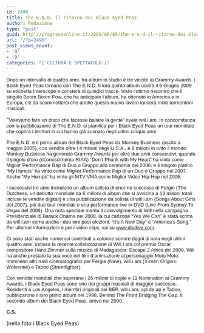 ```yaml
---
id: 2490
title: The E.N.D. il ritorno dei Black Eyed Peas
author: Redazione
type: "post"
guid: http://progressonline.it/2009/06/05/the-e-n-d-il-ritorno-dei-black-eyed-peas/
url: "/?p=2490"
post_views_count:
- '9'
- '9'
categories: "['CULTURA E SPETTACOLO']"
---
```


<font face="Tahoma, sans-serif"><font size="2">Dopo un intervallo di quattro anni, tra album in studio e tre vincite ai Grammy Awards, i Black Eyed Peas tornano con The E.N.D. Il loro quinto album uscirà il 5 Giugno 2009 su etichetta Interscope e consterà di quindici tracce. Visto l’ottimo riscontro che il singolo Boom Boom Pow, che ha anticipato l’album, ha ottenuto in America e in Europa, c’è da scommetterci che anche questo nuovo lavoro lancerà molti tormentoni musicali.</font></font>

“<font face="Tahoma, sans-serif"><font size="2">Volevamo fare un disco che facesse ballare la gente” rivela will.i.am. In concomitanza con la pubblicazione di The E.N.D. si pianifica per i Black Eyed Peas un tour mondiale che coprirà i territori in cui hanno già suonato negli ultimi cinque anni. </font></font>

<font face="Tahoma, sans-serif"><font size="2">The E.N.D. è il primo album dei Black Eyed Peas da Monkey Business (uscito a maggio 2005), con vendite oltre i 4 milioni negli U.S.A., e 9 milioni in tutto il mondo. Monkey Business ha generato Grammy Awards per oltre due anni consecutivi, quando il singolo d’oro (riconoscimento RIAA) “Don’t Phunk with My Heart” ha vinto come Miglior Performance Rap di Duo o Gruppo alla cerimonia del 2006; e il singolo platino “My Humps” ha vinto come Miglior Performance Pop di un Duo o Gruppo nel 2007. Anche “My Humps” ha vinto gli MTV VMA come Miglior Video Hip-Hop nel 2006. </font></font>

<font face="Tahoma, sans-serif"><font size="2">I successivi tre anni includono un album solista di enorme successo di Fergie (The Dutchess, un debutto mondiale da 6 milioni di album che si avvicina a 13 milioni totali incluse le vendite digitali) e una pubblicazione da solista di will.i.am (Songs About Girls del 2007), più due tour mondiali e una performance live in DVD (Live From Sydney To Vegas del 2006). Una nota speciale merita il coinvolgimento di Will nella campagna Presidenziale di Barack Obama nel 2008, la cui canzone “Yes We Can” è stata scritta da will.i.am come anche i due inni post elezioni: “It’s A New Day” e “America’s Song.” Per ulteriori informazioni e per i video clips, vai su www.dipdive.com. </font></font>

<font face="Tahoma, sans-serif"><font size="2">Ci sono stati anche numerosi contributi a colonne sonore degni di nota negli ultimi quattro anni, inclusa la recente collaborazione di Will.I.am col premio Oscar compositore Hans Zimmer sulla musica di Madagascar: Escape 2 Africa del 2008. Will ha anche prestato la sua voce nel film d’animazione al personaggio Moto Moto. Imminenti altri ruoli cinematografici per Fergie (Nine), will.i.am (X-men Origins: Wolverine) e Taboo (Streetfighter). </font></font>

<font face="Tahoma, sans-serif"><font size="2">Con vendite mondiali che superano i 26 milioni di copie e 11 Nomination ai Grammy Awards, i Black Eyed Peas sono uno dei gruppi musicali di maggior successo. Residenti a Los Angeles, i membri originali dei BEP, will.i.am, apl.de.ap e Taboo, pubblicarono il loro primo album nel 1998, Behind The Front Bridging The Gap. Il secondo album dei Black Eyed Peas, arrivò nel 2000. </font></font>

<font face="Tahoma, sans-serif"><font size="2">**C.S.**</font></font>

(nella foto i Black Eyed Peas)
